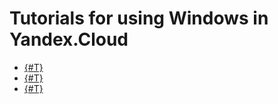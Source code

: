# Tutorials for using Windows in Yandex.Cloud

* [{#T}](active-directory.md)
* [{#T}](exchange.md)
* [{#T}](rds.md)
